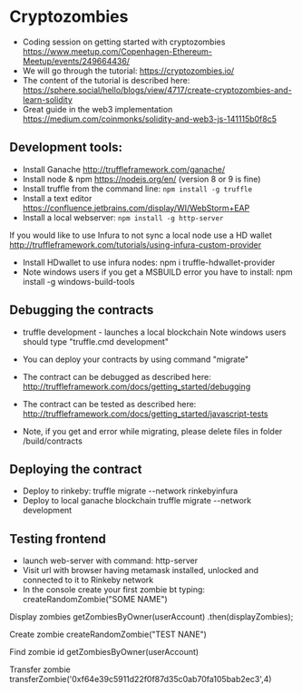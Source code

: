# Cryptozombies

- Coding session on getting started with cryptozombies
  https://www.meetup.com/Copenhagen-Ethereum-Meetup/events/249664436/
- We will go through the tutorial:
  https://cryptozombies.io/
- The content of the tutorial is described here:
  https://sphere.social/hello/blogs/view/4717/create-cryptozombies-and-learn-solidity
- Great guide in the web3 implementation
  https://medium.com/coinmonks/solidity-and-web3-js-141115b0f8c5

## Development tools:

- Install Ganache http://truffleframework.com/ganache/
- Install node & npm https://nodejs.org/en/ (version 8 or 9 is fine)
- Install truffle from the command line: `npm install -g truffle`
- Install a text editor https://confluence.jetbrains.com/display/WI/WebStorm+EAP
- Install a local webserver: `npm install -g http-server`

If you would like to use Infura to not sync a local node use a HD wallet
http://truffleframework.com/tutorials/using-infura-custom-provider

- Install HDwallet to use infura nodes: npm i truffle-hdwallet-provider
- Note windows users if you get a MSBUILD error you have to install: npm install -g windows-build-tools

## Debugging the contracts

- truffle development - launches a local blockchain
  Note windows users should type "truffle.cmd development"

- You can deploy your contracts by using command "migrate"
- The contract can be debugged as described here:
  http://truffleframework.com/docs/getting_started/debugging
- The contract can be tested as described here:
  http://truffleframework.com/docs/getting_started/javascript-tests
- Note, if you get and error while migrating, please delete files in folder /build/contracts

## Deploying the contract

- Deploy to rinkeby:
  truffle migrate --network rinkebyinfura
- Deploy to local ganache blockchain
  truffle migrate --network development

## Testing frontend

- launch web-server with command: http-server
- Visit url with browser having metamask installed, unlocked and connected to it to Rinkeby network
- In the console create your first zombie bt typing: createRandomZombie("SOME NAME")

Display zombies
getZombiesByOwner(userAccount)
.then(displayZombies);

Create zombie
createRandomZombie("TEST NANE")

Find zombie id
getZombiesByOwner(userAccount)

Transfer zombie
transferZombie('0xf64e39c5911d22f0f87d35c0ab70fa105bab2ec3',4)
